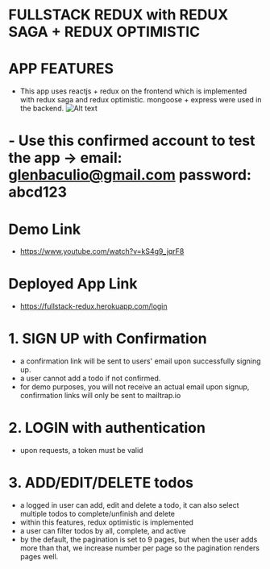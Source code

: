 # FULLSTACK REDUX with REDUX SAGA + REDUX OPTIMISTIC
 # APP FEATURES
 - This app uses reactjs + redux on the frontend which is implemented with redux saga and redux optimistic.
   mongoose + express were used in the backend.
![Alt text](https://i.imgur.com/aFvlWhw.png?raw=true "Optional Title")
 # - Use this confirmed account to test the app -> email: glenbaculio@gmail.com password: abcd123
 # Demo Link
 - https://www.youtube.com/watch?v=kS4g9_jqrF8
 # Deployed App Link
 - https://fullstack-redux.herokuapp.com/login
# 1. SIGN UP with Confirmation 
  - a confirmation link will be sent to users' email upon successfully signing up.
  - a user cannot add a todo if not confirmed.
  - for demo purposes, you will not receive an actual email upon signup, confirmation links will only be sent to mailtrap.io
  
# 2. LOGIN with authentication
 - upon requests, a token must be valid
 
# 3. ADD/EDIT/DELETE todos
  - a logged in user can add, edit and delete a todo, it can also select multiple todos to complete/unfinish and delete
  - within this features, redux optimistic is implemented
  - a user can filter todos by all, complete, and active
  - by the default, the pagination is set to 9 pages, but when the user adds more than that,
    we increase number per page so the pagination renders pages well.
